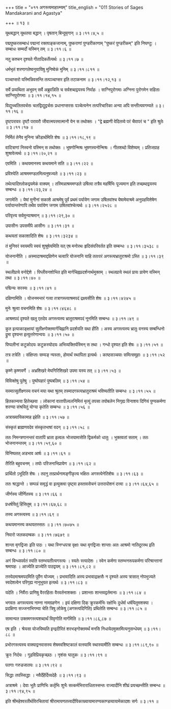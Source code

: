 +++
title = "०११ अगस्त्यमाहात्म्यम्"
title_english = "011 Stories of Sages Mandakarani and Agastya"

+++
 ॥ १३  ॥   

  

यूथबद्धान् यूथतया बद्धान् । पृषतान् बिन्दुमृगान्  ॥  ३।११।४,५  ॥   

  

पद्मपुष्करसम्बाधं पद्मानां रक्तपङ्कजानाम्, पुष्कराणां पुण्डरीकाणाम् "पुष्करं पुण्डरीकम्" इति निघण्टुः । सम्बाधः सम्मर्दो यस्मिन् तम्  ॥  ३।११।६  ॥   

  

नतु कश्चन दृश्यते गीतादिकर्तेत्यर्थः  ॥  ३।११।७  ॥   

  

धर्मभृतं शरणागतेष्वनुयायिषु मुनिष्वेकं मुनिम्  ॥  ३।११।८११  ॥   

  

पञ्चाप्सरो यस्मिन्निवसन्ति तत्पञ्चाप्सर इति तटाकनाम  ॥  ३।११।१२,१३  ॥   

  

सर्वे प्रव्यथिता अभूवन् सर्वे अब्रुवन्निति च सर्वशब्दद्वयस्य निर्वाहः । साग्निपुरोगमाः अग्निना पुरोगमेन सहिताः साग्निपुरोगमाः  ॥  ३।११।१४,१५  ॥   

  

विद्युच्चलितवर्चसः चलद्विद्युद्वर्चसः प्रधानाप्सरसः पञ्चेत्यनेन तत्परिचारिका अन्या अपि सन्तीत्यवगम्यते  ॥  ३।११।१६  ॥   

  

दृष्टपरावरः दृष्टौ परावरौ जीवात्मपरमात्मानौ येन स तथोक्तः । "द्वे ब्रह्मणी वेदितव्ये परं चैवापरं च " इति श्रुतेः  ॥  ३।११।१७  ॥   

  

निर्मितं तेनैव मुनिना क्रीडार्थमिति शेषः  ॥  ३।११।१८,१९  ॥   

  

वादित्राणां निस्वनो यस्मिन् स तथोक्तः । भूषणोन्मिश्रः भूषणस्वनोन्मिश्रः । गीतशब्दो विशेष्यम् । प्रतिजग्राह शुश्रावेत्यर्थः  ॥  ३।११।२०,२१  ॥   

  

एवमिति । कथयमानस्य कथयमाने सति  ॥  ३।११।२२  ॥   

  

प्रविश्येति आश्रममण्डलमित्यनुषज्यते  ॥  ३।११।२३  ॥   

  

तथेत्यादिश्लोकद्वयमेकं वाक्यम् । तस्मिन्नाश्रममण्डले उषित्वा तत्रैव महर्षिभिः पूज्यमान इति तच्छब्दद्वयस्य सम्बन्धः  ॥  ३।११।२३,२४  ॥   

  

जगामेति । येषां मुनीनां सकाशे आश्रमेषु पूर्वं प्रथमं पर्यायेण जगाम उषितवांश्च येषामेवाश्रमे अनुग्रहविशेषेण पर्यायान्तरेणापि तथैव पर्यायेण जगाम उषितवांश्चेत्यर्थः  ॥  ३।११।२५२८  ॥   

  

परिवृत्त्य सर्वमुन्याश्रमान्  ॥  ३।११।२९,३०  ॥   

  

उपासीनः उपसमीपे आसीनः  ॥  ३।११।३१  ॥   

  

कथयतां सकाशादिति शेषः  ॥  ३।११।३२३४  ॥   

  

तं मुनिवरं स्वयमपि स्वयं शुश्रूषेयमिति यत् एष मनोरथः हृदिसंपरिवर्तत इति सम्बन्धः  ॥  ३।११।३५३८  ॥   

  

योजनानीति । अस्मादाश्रमाद्दक्षिणेन चत्वारि योजनानि याहि ततःपरं अगस्त्यभ्रातुराश्रमो ऽस्ति  ॥  ३।११।३९  ॥   

  

स्थलीप्राये वनोद्देशे । पिप्लीवनशोभित इति मार्गचिह्नप्रदर्शनार्थमुक्तम् । स्थलप्राये स्थलं प्रायः प्रायेण यस्मिन् तथा  ॥  ३।११।४०  ॥   

  

पद्मिन्यः सरस्यः  ॥  ३।११।४१  ॥   

  

दक्षिणामिति । योजनमन्तरं गत्वा तत्रागस्त्याश्रमपदं द्रक्ष्यसीति शेषः  ॥  ३।११।४२४५  ॥   

  

मुनेः श्रुत्वा वचनमिति शेषः  ॥  ३।११।४६४८  ॥   

  

आश्रमपदं दृश्यते खलु एतदेव अगस्त्यस्य भ्रातुराश्रमपदं नूनमिति सम्बन्धः  ॥  ३।११।४९  ॥   

  

कुत इत्याकाङ्क्षायां सुतीक्ष्णोक्तमार्गचिह्नानि प्रदर्शयति यथा हीति । अस्य अगस्त्यस्य भ्रातुः वनस्य सम्बन्धिनो द्रुमा दृश्यन्त इत्युत्तरेणान्वयः  ॥  ३।११।५०  ॥   

  

पिप्पलीनां कटुकोदयः कटुकस्योदयः अभिव्यक्तिर्यस्मिन् स तथा । गन्धो दृश्यत इति शेषः  ॥  ३।११।५१  ॥   

  

तत्र तत्रेति । संक्षिप्ताः सम्यङ् न्यस्ताः, होमार्थं स्थापिता इत्यर्थः । काष्ठसञ्चयाः समित्समूहाः  ॥  ३।११।५२  ॥   

  

कृष्णे कृष्णवर्णे । अभ्रशिखरे मेघगिरिशिखरे उपमा यस्य तत्  ॥  ३।११।५३  ॥   

  

विविक्तेषु पूतेषु । पुष्पोपहारं पुष्पबलिम्  ॥  ३।११।५४  ॥   

  

यस्मात्सुतीक्ष्णस्य वचनं मया यथा श्रुतम् तस्मादगस्त्यभ्रातुराश्रमं भविष्यतीति सम्बन्धः  ॥  ३।११।५५  ॥   

  

हितकाम्यया हितेच्छया । लोकानां वातापील्वलनिमित्तं मृत्युं तपसा तपोबलेन निगृह्य विनाशय दिगियं पुण्यकर्मणा शरण्या संश्रयितुं योग्या कृतेति सम्बन्धः  ॥  ३।११।५६  ॥   

  

अत्राख्यायिकामाह इहेति  ॥  ३।११।५७  ॥   

  

संस्कृतं ब्राह्मणवदेव संस्कृतभाषां वदन्  ॥  ३।११।५८  ॥   

  

ततः निमन्त्रणानन्तरं वातापिं भ्राता इल्वलः भोजयामासेति द्विकर्मको धातुः । भुक्तवतां सताम् । ततः भोजनानन्तरम्  ॥  ३।११।५९,६०  ॥   

  

विनिष्पतत् अडभाव आर्षः  ॥  ३।११।६१  ॥   

  

तैरिति बहुवचनम् । तयोः परिजनाभिप्रायेण  ॥  ३।११।६२  ॥   

  

प्रार्थितो ऽभूदिति शेषः । तदनु तत्प्रार्थनामङ्गीकृत्य भक्षितः अगस्त्येनेतिशेषः  ॥  ३।११।६३  ॥   

  

ततः श्राद्धान्ते । सम्पन्नं समृद्धं वा इत्युक्त्वा पृष्ट्वा हस्तावसेचनं उत्तरापोशनं दत्त्वा  ॥  ३।११।६४,६५  ॥   

  

जीर्णस्य जीर्णितस्य  ॥  ३।११।६६  ॥   

  

प्रधर्षयितुं हिंसितुम्  ॥  ३।११।६७,६८  ॥   

  

तस्य अगस्त्यस्य  ॥  ३।११।६९  ॥   

  

कथयमानस्य कथयतस्सतः  ॥  ३।११।७०७५  ॥   

  

निवारो जलकदम्बकः  ॥  ३।११।७६७९  ॥   

  

शान्ता मृगद्विजाः इति पाठः । यथा स्निग्धपत्रा वृक्षाः यथा मृगद्विजाः शान्ताः अतः आश्रमो नातिदूरस्थ इति सम्बन्धः  ॥  ३।११।८०  ॥   

  

अगं विन्ध्यपर्वतं स्यति स्तम्भयतीत्यगस्त्यः । स्यतेः स्त्यादेशः । स्वेन कर्मणा स्तम्भनरूपकर्मणा परिश्रान्तानां श्रमापहः । आज्येति प्राज्येति पाठद्वयम्  ॥  ३।११।८१,८२  ॥   

  

तस्येदमाश्रमपदमिति पूर्वेण योज्यम् । प्रभावादिति अस्य प्रभावाद्राक्षसैः न दृश्यते अस्य त्रासात् नोपभुज्यते स्वदेशत्वेन परिगृह्य नानुभूयत इत्यर्थः  ॥  ३।११।८३  ॥   

  

यदेति । निर्वैराः प्राणिषु वैररहिताः वैरवर्तनाशक्ताः । प्रशान्ताः शान्तवद्वर्तमानाः  ॥  ३।११।८४  ॥   

  

भगवतः अगस्त्यस्य नाम्ना नामग्रहणेन । इयं दक्षिणा दिक् क्रूरकर्मभिः रक्षोभिः दुर्धर्षा धर्षयितुमशक्या । प्रदक्षिणा सज्जनाभिगम्या चेति त्रिषु लोकेषु (अगस्त्यदिगिति) प्रथितेति सम्बन्धः  ॥  ३।११।८५  ॥   

  

सामान्यत उक्तमगस्त्यशब्दार्थं विवृणोति मार्गमिति  ॥  ३।११।८६,८७  ॥   

  

एष इति । श्रेयसा योजयिष्यति इन्द्रदीरितं शरभङ्गोक्तमर्थं मनसि निधायेदमुक्तमित्यनुसन्धेयम्  ॥  ३।११।८८  ॥   

  

प्रभोरगस्त्यस्य वाक्याद्वनवासस्य शेषमवशिष्टकालं वत्स्यामि स्थास्यामीति सम्बन्धः  ॥  ३।११।८९,९०  ॥   

  

क्रूरः निर्दयः । गूढविप्रियकृच्छठः । नृशंसः घातुकः  ॥  ३।११।९१  ॥   

  

पतगाः गरुडजातयः  ॥  ३।११।९२  ॥   

  

सिद्धाः तपस्सिद्धाः । नवैर्देहैर्दिव्यदेहैः  ॥  ३।११।९३  ॥   

  

अत्राश्रमे । देवाः भूतैः प्राणिभिः कर्तृभिः शुभैः सत्कर्मभिराराधितास्सन्तः राज्यादीनि शीघ्रं प्रयच्छन्तीति सम्बन्धः  ॥  ३।११।९४,९५  ॥   

  

इति श्रीमहेश्वरतीर्थविरचितायां श्रीरामायणतत्त्वदीपिकाख्यायामारण्यकाण्डव्यायामेकादशः सर्गः  ॥  ३।११  ॥   

  

